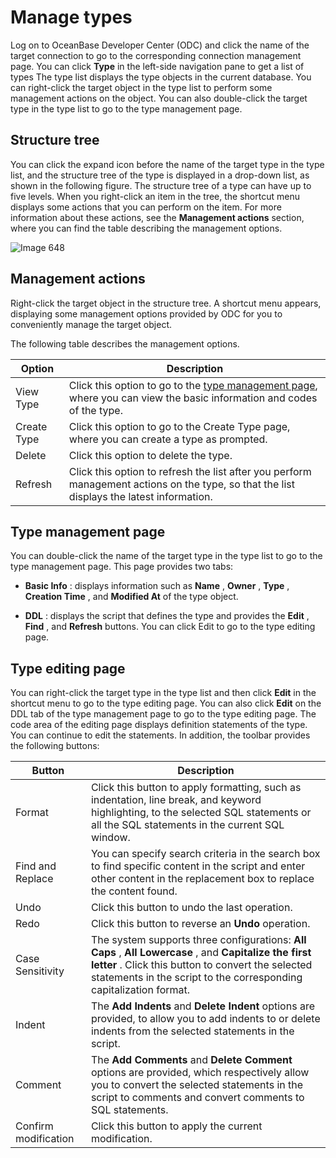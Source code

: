 Manage types 
=================================

Log on to OceanBase Developer Center (ODC) and click the name of the target connection to go to the corresponding connection management page. You can click **Type** in the left-side navigation pane to get a list of types The type list displays the type objects in the current database. You can right-click the target object in the type list to perform some management actions on the object. You can also double-click the target type in the type list to go to the type management page. 

Structure tree 
-----------------------------------

You can click the expand icon before the name of the target type in the type list, and the structure tree of the type is displayed in a drop-down list, as shown in the following figure. The structure tree of a type can have up to five levels. When you right-click an item in the tree, the shortcut menu displays some actions that you can perform on the item. For more information about these actions, see the **Management actions** section, where you can find the table describing the management options.

![Image 648](https://help-static-aliyun-doc.aliyuncs.com/assets/img/en-US/2099620261/p270204.png)

Management actions 
---------------------------------------

Right-click the target object in the structure tree. A shortcut menu appears, displaying some management options provided by ODC for you to conveniently manage the target object. 

The following table describes the management options.


|   Option    |                                                                         Description                                                                          |
|-------------|--------------------------------------------------------------------------------------------------------------------------------------------------------------|
| View Type   | Click this option to go to the [type management page](#type-management-page), where you can view the basic information and codes of the type. |
| Create Type | Click this option to go to the Create Type page, where you can create a type as prompted.                                                                    |
| Delete      | Click this option to delete the type.                                                                                                                        |
| Refresh     | Click this option to refresh the list after you perform management actions on the type, so that the list displays the latest information.                    |



Type management page 
-----------------------------------------

You can double-click the name of the target type in the type list to go to the type management page. This page provides two tabs:

* **Basic Info** : displays information such as **Name** , **Owner** , **Type** , **Creation Time** , and **Modified At** of the type object.

* **DDL** : displays the script that defines the type and provides the **Edit** , **Find** , and **Refresh** buttons. You can click Edit to go to the type editing page.

  




Type editing page 
--------------------------------------

You can right-click the target type in the type list and then click **Edit** in the shortcut menu to go to the type editing page. You can also click **Edit** on the DDL tab of the type management page to go to the type editing page. The code area of the editing page displays definition statements of the type. You can continue to edit the statements. In addition, the toolbar provides the following buttons:


|        Button        |                                                                                                            Description                                                                                                            |
|----------------------|-----------------------------------------------------------------------------------------------------------------------------------------------------------------------------------------------------------------------------------|
| Format               | Click this button to apply formatting, such as indentation, line break, and keyword highlighting, to the selected SQL statements or all the SQL statements in the current SQL window.                                             |
| Find and Replace     | You can specify search criteria in the search box to find specific content in the script and enter other content in the replacement box to replace the content found.                                                             |
| Undo                 | Click this button to undo the last operation.                                                                                                                                                                                     |
| Redo                 | Click this button to reverse an **Undo** operation.                                                                                                                                                                               |
| Case Sensitivity     | The system supports three configurations: **All Caps** , **All Lowercase** , and **Capitalize the first letter** . Click this button to convert the selected statements in the script to the corresponding capitalization format. |
| Indent               | The **Add Indents** and **Delete Indent** options are provided, to allow you to add indents to or delete indents from the selected statements in the script.                                                                      |
| Comment              | The **Add Comments** and **Delete Comment** options are provided, which respectively allow you to convert the selected statements in the script to comments and convert comments to SQL statements.                               |
| Confirm modification | Click this button to apply the current modification.                                                                                                                                                                              |


